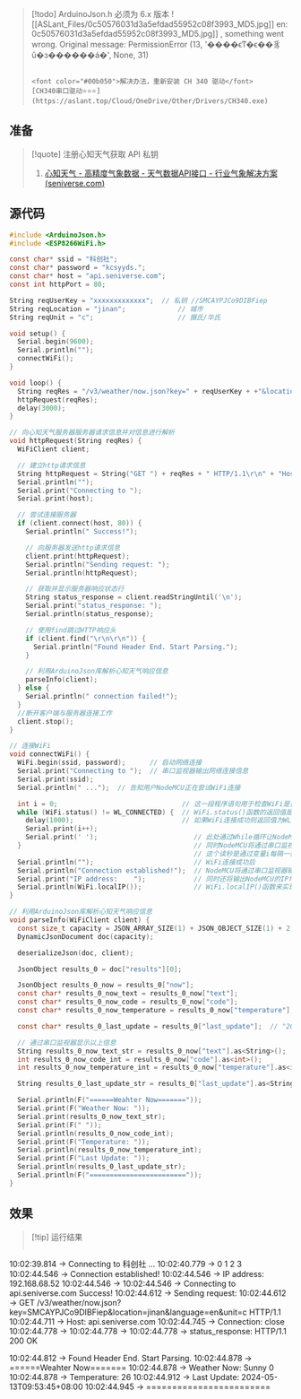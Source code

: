 > [!todo] ArduinoJson.h 必须为 6.x 版本
> ![[ASLant_Files/0c50576031d3a5efdad55952c08f3993_MD5.jpg]]
[](../ASLant_Files/0c50576031d3a5efdad55952c08f3993_MD5.jpg)en: 0c50576031d3a5efdad55952c08f3993_MD5.jpg]]
[](../ASLant_Files/0c50576031d3a5efdad55952c08f3993_MD5.jpg), something went wrong. Original message: PermissionError (13, '����ϵͳ�ϵ��豸û�з������á�', None, 31)
> ```
> 
> <font color="#00b050">解决办法，重新安装 CH 340 驱动</font>
> [CH340串口驱动⭐⭐⭐](https://aslant.top/Cloud/OneDrive/Other/Drivers/CH340.exe)

## 准备

> [!quote] 注册心知天气获取 API 私钥
> 1. [心知天气 - 高精度气象数据 - 天气数据API接口 - 行业气象解决方案 (seniverse.com)](https://www.seniverse.com/)

## 源代码

```c
#include <ArduinoJson.h>
#include <ESP8266WiFi.h>

const char* ssid = "科创社";
const char* password = "kcsyyds.";
const char* host = "api.seniverse.com";
const int httpPort = 80;

String reqUserKey = "xxxxxxxxxxxxx";  // 私钥 //SMCAYPJCo9DIBFiep
String reqLocation = "jinan";             // 城市
String reqUnit = "c";                     // 摄氏/华氏

void setup() {
  Serial.begin(9600);
  Serial.println("");
  connectWiFi();
}

void loop() {
  String reqRes = "/v3/weather/now.json?key=" + reqUserKey + +"&location=" + reqLocation + "&language=en&unit=" + reqUnit;
  httpRequest(reqRes);
  delay(3000);
}

// 向心知天气服务器服务器请求信息并对信息进行解析
void httpRequest(String reqRes) {
  WiFiClient client;

  // 建立http请求信息
  String httpRequest = String("GET ") + reqRes + " HTTP/1.1\r\n" + "Host: " + host + "\r\n" + "Connection: close\r\n\r\n";
  Serial.println("");
  Serial.print("Connecting to ");
  Serial.print(host);

  // 尝试连接服务器
  if (client.connect(host, 80)) {
    Serial.println(" Success!");

    // 向服务器发送http请求信息
    client.print(httpRequest);
    Serial.println("Sending request: ");
    Serial.println(httpRequest);

    // 获取并显示服务器响应状态行
    String status_response = client.readStringUntil('\n');
    Serial.print("status_response: ");
    Serial.println(status_response);

    // 使用find跳过HTTP响应头
    if (client.find("\r\n\r\n")) {
      Serial.println("Found Header End. Start Parsing.");
    }

    // 利用ArduinoJson库解析心知天气响应信息
    parseInfo(client);
  } else {
    Serial.println(" connection failed!");
  }
  //断开客户端与服务器连接工作
  client.stop();
}

// 连接WiFi
void connectWiFi() {
  WiFi.begin(ssid, password);      // 启动网络连接
  Serial.print("Connecting to ");  // 串口监视器输出网络连接信息
  Serial.print(ssid);
  Serial.println(" ...");  // 告知用户NodeMCU正在尝试WiFi连接

  int i = 0;                               // 这一段程序语句用于检查WiFi是否连接成功
  while (WiFi.status() != WL_CONNECTED) {  // WiFi.status()函数的返回值是由NodeMCU的WiFi连接状态所决定的。
    delay(1000);                           // 如果WiFi连接成功则返回值为WL_CONNECTED
    Serial.print(i++);
    Serial.print(' ');                        // 此处通过While循环让NodeMCU每隔一秒钟检查一次WiFi.status()函数返回值
  }                                           // 同时NodeMCU将通过串口监视器输出连接时长读秒。
                                              // 这个读秒是通过变量i每隔一秒自加1来实现的。
  Serial.println("");                         // WiFi连接成功后
  Serial.println("Connection established!");  // NodeMCU将通过串口监视器输出"连接成功"信息。
  Serial.print("IP address:    ");            // 同时还将输出NodeMCU的IP地址。这一功能是通过调用
  Serial.println(WiFi.localIP());             // WiFi.localIP()函数来实现的。该函数的返回值即NodeMCU的IP地址。
}

// 利用ArduinoJson库解析心知天气响应信息
void parseInfo(WiFiClient client) {
  const size_t capacity = JSON_ARRAY_SIZE(1) + JSON_OBJECT_SIZE(1) + 2 * JSON_OBJECT_SIZE(3) + JSON_OBJECT_SIZE(6) + 230;
  DynamicJsonDocument doc(capacity);

  deserializeJson(doc, client);

  JsonObject results_0 = doc["results"][0];

  JsonObject results_0_now = results_0["now"];
  const char* results_0_now_text = results_0_now["text"];                // "Sunny"
  const char* results_0_now_code = results_0_now["code"];                // "0"
  const char* results_0_now_temperature = results_0_now["temperature"];  // "32"

  const char* results_0_last_update = results_0["last_update"];  // "2020-06-02T14:40:00+08:00"

  // 通过串口监视器显示以上信息
  String results_0_now_text_str = results_0_now["text"].as<String>();
  int results_0_now_code_int = results_0_now["code"].as<int>();
  int results_0_now_temperature_int = results_0_now["temperature"].as<int>();

  String results_0_last_update_str = results_0["last_update"].as<String>();

  Serial.println(F("======Weahter Now======="));
  Serial.print(F("Weather Now: "));
  Serial.print(results_0_now_text_str);
  Serial.print(F(" "));
  Serial.println(results_0_now_code_int);
  Serial.print(F("Temperature: "));
  Serial.println(results_0_now_temperature_int);
  Serial.print(F("Last Update: "));
  Serial.println(results_0_last_update_str);
  Serial.println(F("========================"));
}
```

## 效果

> [!tip] 运行结果
>  
> 
>```sh
10:02:39.814 -> Connecting to 科创社 ...
10:02:40.779 -> 0 1 2 3 
10:02:44.546 -> Connection established!
10:02:44.546 -> IP address:    192.168.68.52
10:02:44.546 -> 
10:02:44.546 -> Connecting to api.seniverse.com Success!
10:02:44.612 -> Sending request: 
10:02:44.612 -> GET /v3/weather/now.json?key=SMCAYPJCo9DIBFiep&location=jinan&language=en&unit=c HTTP/1.1
10:02:44.711 -> Host: api.seniverse.com
10:02:44.745 -> Connection: close
10:02:44.778 -> 
10:02:44.778 -> 
10:02:44.778 -> status_response: HTTP/1.1 200 OK
>
10:02:44.812 -> Found Header End. Start Parsing.
10:02:44.878 -> ======Weahter Now=======
10:02:44.878 -> Weather Now: Sunny 0
10:02:44.878 -> Temperature: 26
10:02:44.912 -> Last Update: 2024-05-13T09:53:45+08:00
10:02:44.945 -> ========================
>```
